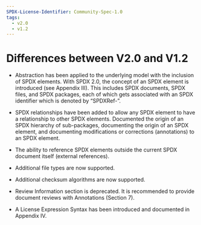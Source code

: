 ```yaml
---
SPDX-License-Identifier: Community-Spec-1.0
tags:
  - v2.0
  - v1.2
---
```


# Differences between V2.0 and V1.2

- Abstraction has been applied to the underlying model with the inclusion of
  SPDX elements. With SPDX 2.0, the concept of an SPDX element is introduced
  (see Appendix III). This includes SPDX documents, SPDX files, and SPDX
  packages, each of which gets associated with an SPDX identifier which is
  denoted by “SPDXRef-”.

- SPDX relationships have been added to allow any SPDX element to have a
  relationship to other SPDX elements. Documented the origin of an SPDX
  hierarchy of sub-packages, documenting the origin of an SPDX element, and
  documenting modifications or corrections (annotations) to an SPDX element.

- The ability to reference SPDX elements outside the current SPDX document
  itself (external references).

- Additional file types are now supported.

- Additional checksum algorithms are now supported.

- Review Information section is deprecated. It is recommended to provide
  document reviews with Annotations (Section 7).

- A License Expression Syntax has been introduced and documented in
  Appendix IV.
